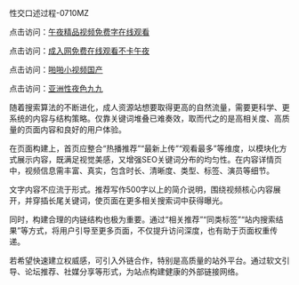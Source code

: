 性交口述过程-0710MZ

点击访问：<a href="https://heiliaoxwd5i8.pages.dev">午夜精品视频免费字在线观看</a>

点击访问：<a href="https://heiliaozj3tjd.pages.dev">成入网免费在线观看不卡午夜</a>

点击访问：<a href="https://heiliaoll4qsx.pages.dev">啪啪小视频国产</a>

点击访问：<a href="https://heiliaowt0d7p.pages.dev">亚洲性夜色九九</a>

随着搜索算法的不断进化，成人资源站想要取得更高的自然流量，需要更科学、更系统的内容与结构策略。仅靠关键词堆叠已难奏效，取而代之的是高相关度、高质量的页面内容和良好的用户体验。

在页面构建上，首页应整合“热播推荐”“最新上传”“观看最多”等维度，以模块化方式展示内容，既满足视觉美感，又增强SEO关键词分布的均匀性。在内容详情页中，视频信息需丰富、真实，包含时长、清晰度、类型、标签、演员等细节。

文字内容不应流于形式。推荐写作500字以上的简介说明，围绕视频核心内容展开，并穿插长尾关键词，使页面在更多相关搜索词中获得曝光。

同时，构建合理的内链结构也极为重要。通过“相关推荐”“同类标签”“站内搜索结果”等方式，将用户引导至更多页面，不仅提升访问深度，也有助于页面权重传递。

若希望快速建立权威感，可引入外链合作，特别是高质量的站外平台。通过软文引导、论坛推荐、社媒分享等形式，为站点构建健康的外部链接网络。

<span style="display:none;">[Canonical link]( ）</span>
